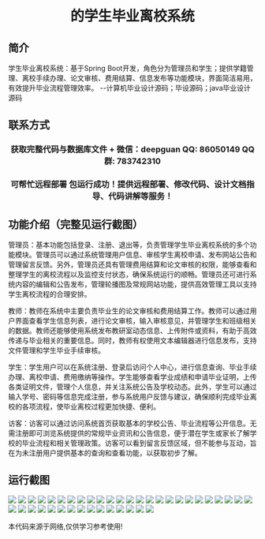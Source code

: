 <p><h1 align="center">的学生毕业离校系统</h1></p>

## 简介
学生毕业离校系统：基于Spring Boot开发，角色分为管理员和学生；提供学籍管理、离校手续办理、论文审核、费用结算、信息发布等功能模块，界面简洁易用，有效提升毕业流程管理效率。    --计算机毕业设计源码；毕设源码；java毕业设计源码


## 联系方式
<p><h3 align="center">获取完整代码与数据库文件 + 微信：deepguan QQ: 86050149 QQ群: 783742310</h3></p>
<p><h3 align="center">可帮忙远程部署 包运行成功！提供远程部署、修改代码、设计文档指导、代码讲解等服务！</h3></p>

## 功能介绍（完整见运行截图）
管理员：基本功能包括登录、注册、退出等，负责管理学生毕业离校系统的多个功能模块。管理员可以通过系统管理用户信息、审核学生离校申请、发布网站公告和管理留言反馈。另外，管理员还具有管理费用结算和论文审核的权限，能够查看和整理学生的离校流程以及监控支付状态，确保系统运行的顺畅。管理员还可进行系统内容的编辑和公告发布，管理轮播图及常规网站功能，提供高效管理工具以支持学生离校流程的合理安排。

教师：教师在系统中主要负责毕业生的论文审核和费用结算工作。教师可以通过用户界面查看学生信息列表，进行论文审核，输入审核意见，并管理学生和班级相关的数据。教师还能够使用系统发布教研室动态信息、上传附件或资料，有助于高效传递与毕业相关的重要信息。同时，教师有权使用文本编辑器进行信息发布，支持文件管理和学生毕业手续审核。

学生：学生用户可以在系统注册、登录后访问个人中心，进行信息查询、毕业手续办理、离校申请、费用缴纳等操作。学生能够查看学业成绩和申请毕业证明，上传各类证明文件，管理个人信息，并关注系统公告及学校动态。此外，学生可以通过输入学号、密码等信息完成注册，参与系统用户反馈与建议，确保顺利完成毕业离校的各项流程，使毕业离校过程更加快捷、便利。

访客：访客可以通过访问系统首页获取基本的学校公告、毕业流程等公开信息。无需注册即可浏览系统提供的常规毕业资讯和公告信息，便于潜在学生或家长了解学校的毕业流程和相关管理政策。访客可以看到留言反馈区域，但不能参与互动，旨在为未注册用户提供基本的查询和查看功能，以获取初步了解。


## 运行截图
![](https://bs-1329754181.cos.ap-shanghai.myqcloud.com/spring/studentGraduationDepartureSystem/img/001.jpg)
![](https://bs-1329754181.cos.ap-shanghai.myqcloud.com/spring/studentGraduationDepartureSystem/img/002.jpg)
![](https://bs-1329754181.cos.ap-shanghai.myqcloud.com/spring/studentGraduationDepartureSystem/img/003.jpg)
![](https://bs-1329754181.cos.ap-shanghai.myqcloud.com/spring/studentGraduationDepartureSystem/img/004.jpg)
![](https://bs-1329754181.cos.ap-shanghai.myqcloud.com/spring/studentGraduationDepartureSystem/img/005.jpg)
![](https://bs-1329754181.cos.ap-shanghai.myqcloud.com/spring/studentGraduationDepartureSystem/img/006.jpg)
![](https://bs-1329754181.cos.ap-shanghai.myqcloud.com/spring/studentGraduationDepartureSystem/img/007.jpg)
![](https://bs-1329754181.cos.ap-shanghai.myqcloud.com/spring/studentGraduationDepartureSystem/img/008.jpg)
![](https://bs-1329754181.cos.ap-shanghai.myqcloud.com/spring/studentGraduationDepartureSystem/img/009.jpg)
![](https://bs-1329754181.cos.ap-shanghai.myqcloud.com/spring/studentGraduationDepartureSystem/img/010.jpg)
![](https://bs-1329754181.cos.ap-shanghai.myqcloud.com/spring/studentGraduationDepartureSystem/img/011.jpg)
![](https://bs-1329754181.cos.ap-shanghai.myqcloud.com/spring/studentGraduationDepartureSystem/img/012.jpg)
![](https://bs-1329754181.cos.ap-shanghai.myqcloud.com/spring/studentGraduationDepartureSystem/img/013.jpg)
![](https://bs-1329754181.cos.ap-shanghai.myqcloud.com/spring/studentGraduationDepartureSystem/img/014.jpg)
![](https://bs-1329754181.cos.ap-shanghai.myqcloud.com/spring/studentGraduationDepartureSystem/img/015.jpg)
![](https://bs-1329754181.cos.ap-shanghai.myqcloud.com/spring/studentGraduationDepartureSystem/img/016.jpg)
![](https://bs-1329754181.cos.ap-shanghai.myqcloud.com/spring/studentGraduationDepartureSystem/img/017.jpg)
![](https://bs-1329754181.cos.ap-shanghai.myqcloud.com/spring/studentGraduationDepartureSystem/img/018.jpg)
![](https://bs-1329754181.cos.ap-shanghai.myqcloud.com/spring/studentGraduationDepartureSystem/img/019.jpg)
![](https://bs-1329754181.cos.ap-shanghai.myqcloud.com/spring/studentGraduationDepartureSystem/img/020.jpg)
![](https://bs-1329754181.cos.ap-shanghai.myqcloud.com/spring/studentGraduationDepartureSystem/img/021.jpg)
![](https://bs-1329754181.cos.ap-shanghai.myqcloud.com/spring/studentGraduationDepartureSystem/img/022.jpg)
![](https://bs-1329754181.cos.ap-shanghai.myqcloud.com/spring/studentGraduationDepartureSystem/img/023.jpg)
![](https://bs-1329754181.cos.ap-shanghai.myqcloud.com/spring/studentGraduationDepartureSystem/img/024.jpg)
![](https://bs-1329754181.cos.ap-shanghai.myqcloud.com/spring/studentGraduationDepartureSystem/img/025.jpg)
![](https://bs-1329754181.cos.ap-shanghai.myqcloud.com/spring/studentGraduationDepartureSystem/img/026.jpg)
![](https://bs-1329754181.cos.ap-shanghai.myqcloud.com/spring/studentGraduationDepartureSystem/img/027.jpg)
![](https://bs-1329754181.cos.ap-shanghai.myqcloud.com/spring/studentGraduationDepartureSystem/img/028.jpg)
![](https://bs-1329754181.cos.ap-shanghai.myqcloud.com/spring/studentGraduationDepartureSystem/img/029.jpg)
![](https://bs-1329754181.cos.ap-shanghai.myqcloud.com/spring/studentGraduationDepartureSystem/img/030.jpg)
![](https://bs-1329754181.cos.ap-shanghai.myqcloud.com/spring/studentGraduationDepartureSystem/img/031.jpg)
![](https://bs-1329754181.cos.ap-shanghai.myqcloud.com/spring/studentGraduationDepartureSystem/img/032.jpg)
![](https://bs-1329754181.cos.ap-shanghai.myqcloud.com/spring/studentGraduationDepartureSystem/img/033.jpg)
![](https://bs-1329754181.cos.ap-shanghai.myqcloud.com/spring/studentGraduationDepartureSystem/img/034.jpg)
![](https://bs-1329754181.cos.ap-shanghai.myqcloud.com/spring/studentGraduationDepartureSystem/img/035.jpg)
![](https://bs-1329754181.cos.ap-shanghai.myqcloud.com/spring/studentGraduationDepartureSystem/img/036.jpg)
![](https://bs-1329754181.cos.ap-shanghai.myqcloud.com/spring/studentGraduationDepartureSystem/img/037.jpg)
![](https://bs-1329754181.cos.ap-shanghai.myqcloud.com/spring/studentGraduationDepartureSystem/img/038.jpg)
![](https://bs-1329754181.cos.ap-shanghai.myqcloud.com/spring/studentGraduationDepartureSystem/img/039.jpg)
![](https://bs-1329754181.cos.ap-shanghai.myqcloud.com/spring/studentGraduationDepartureSystem/img/040.jpg)

<p>本代码来源于网络,仅供学习参考使用!</p>
